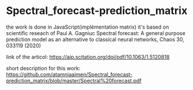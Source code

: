 # Spectral_forecast-prediction_matrix

the work is done in JavaScript(implémentation matrix) it's based on scientific reseach of Paul A. Gagniuc Spectral forecast: A general
purpose prediction model as an alternative to classical neural networks, Chaos 30, 033119 (2020)

link of the articol: https://aip.scitation.org/doi/pdf/10.1063/1.5120818

short description for this work: https://github.com/atamniaaimen/Spectral_forecast-prediction_matrix/blob/master/Spectral%20forecast.pdf
